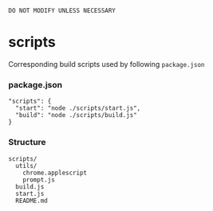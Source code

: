 ```
DO NOT MODIFY UNLESS NECESSARY
```

# scripts

Corresponding build scripts used by following `package.json`

### package.json
```
"scripts": {
  "start": "node ./scripts/start.js",
  "build": "node ./scripts/build.js"
}
```

### Structure

```
scripts/
  utils/
    chrome.applescript
    prompt.js
  build.js
  start.js
  README.md
```
